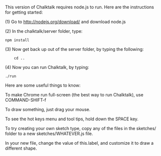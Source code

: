 This version of Chalktalk requires node.js to run.
Here are the instructions for getting started:

(1) Go to http://nodejs.org/download/ and download node.js

(2) In the chalktalk/server folder, type:

	npm install

(3) Now get back up out of the server folder, by typing the following:

        cd ..

(4) Now you can run Chalktalk, by typing:

	./run

Here are some useful things to know:

To make Chrome run full-screen (the best way to run Chalktalk), use COMMAND-SHIFT-f

To draw something, just drag your mouse.

To see the hot keys menu and tool tips, hold down the SPACE key.

To try creating your own sketch type, copy any of the files in
the sketches/ folder to a new sketches/WHATEVER.js file.

In your new file, change the value of this.label, and customize
it to draw a different shape.


